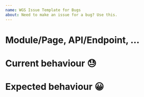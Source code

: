```yaml
---
name: WGS Issue Template for Bugs
about: Need to make an issue for a bug? Use this.
---
```


# Module/Page, API/Endpoint, …
<!-- Ressource [> Sub-ressource] … -->

# Current behaviour 😓
<!-- [As role, ] when this, [and this] … then that, [and that] … -->

# Expected behaviour 😀
<!-- [As role, ] when this, [and this] … then that, [and that] … -->

<!-- Notice: the 'As… When…' part of the sentence should be the same between current and expected behaviours. Only the 'Then…' part should differ. -->

